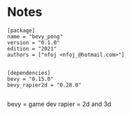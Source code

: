 # Notes

```
[package]
name = "bevy_pong"
version = "0.1.0"
edition = "2021"
authors = ["nfoj <nfoj_@hotmail.com>"]


[dependencies]
bevy = "0.15.0"
bevy_rapier2d = "0.28.0"
  
```

bevy = game dev
rapier = 2d and 3d
